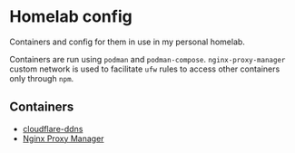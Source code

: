 # Homelab config

Containers and config for them in use in my personal homelab.

Containers are run using `podman` and `podman-compose`. `nginx-proxy-manager`
custom network is used to facilitate `ufw` rules to access other containers only
through `npm`.

## Containers

- [cloudflare-ddns](https://github.com/timothymiller/cloudflare-ddns)
- [Nginx Proxy Manager](https://nginxproxymanager.com/)

